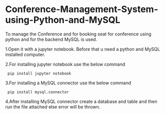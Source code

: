 # Conference-Management-System-using-Python-and-MySQL

To manage the Conference and for booking seat for conference using python and for the backend MySQL is used.

1.Open it with a jupyter notebook. Before that u need a python and MySQL installed computer.

2.For installing jupyter notebook use the below command
     
     pip install jupyter notebook

3.For installing a MySQL connector use the below command
     
     pip install mysql.connector

4.After installing MySQL connector create a database and table and then run the file attached else error will be thrown.
